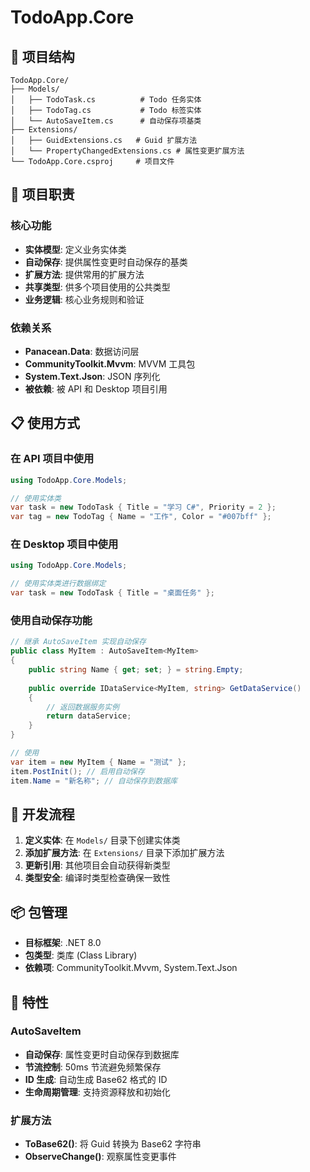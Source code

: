 # TodoApp.Core

## 📁 项目结构

```
TodoApp.Core/
├── Models/
│   ├── TodoTask.cs          # Todo 任务实体
│   ├── TodoTag.cs           # Todo 标签实体
│   └── AutoSaveItem.cs      # 自动保存项基类
├── Extensions/
│   ├── GuidExtensions.cs   # Guid 扩展方法
│   └── PropertyChangedExtensions.cs # 属性变更扩展方法
└── TodoApp.Core.csproj     # 项目文件
```

## 🎯 项目职责

### 核心功能
- **实体模型**: 定义业务实体类
- **自动保存**: 提供属性变更时自动保存的基类
- **扩展方法**: 提供常用的扩展方法
- **共享类型**: 供多个项目使用的公共类型
- **业务逻辑**: 核心业务规则和验证

### 依赖关系
- **Panacean.Data**: 数据访问层
- **CommunityToolkit.Mvvm**: MVVM 工具包
- **System.Text.Json**: JSON 序列化
- **被依赖**: 被 API 和 Desktop 项目引用

## 📋 使用方式

### 在 API 项目中使用
```csharp
using TodoApp.Core.Models;

// 使用实体类
var task = new TodoTask { Title = "学习 C#", Priority = 2 };
var tag = new TodoTag { Name = "工作", Color = "#007bff" };
```

### 在 Desktop 项目中使用
```csharp
using TodoApp.Core.Models;

// 使用实体类进行数据绑定
var task = new TodoTask { Title = "桌面任务" };
```

### 使用自动保存功能
```csharp
// 继承 AutoSaveItem 实现自动保存
public class MyItem : AutoSaveItem<MyItem>
{
    public string Name { get; set; } = string.Empty;
    
    public override IDataService<MyItem, string> GetDataService()
    {
        // 返回数据服务实例
        return dataService;
    }
}

// 使用
var item = new MyItem { Name = "测试" };
item.PostInit(); // 启用自动保存
item.Name = "新名称"; // 自动保存到数据库
```

## 🔄 开发流程

1. **定义实体**: 在 `Models/` 目录下创建实体类
2. **添加扩展方法**: 在 `Extensions/` 目录下添加扩展方法
3. **更新引用**: 其他项目会自动获得新类型
4. **类型安全**: 编译时类型检查确保一致性

## 📦 包管理

- **目标框架**: .NET 8.0
- **包类型**: 类库 (Class Library)
- **依赖项**: CommunityToolkit.Mvvm, System.Text.Json

## 🚀 特性

### AutoSaveItem<TItem>
- **自动保存**: 属性变更时自动保存到数据库
- **节流控制**: 50ms 节流避免频繁保存
- **ID 生成**: 自动生成 Base62 格式的 ID
- **生命周期管理**: 支持资源释放和初始化

### 扩展方法
- **ToBase62()**: 将 Guid 转换为 Base62 字符串
- **ObserveChange()**: 观察属性变更事件
